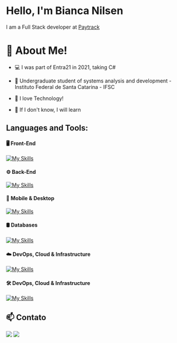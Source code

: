 

# Hello, I'm Bianca Nilsen

I am a Full Stack developer at [Paytrack](https://paytrack.com.br/)

#  📌  About Me!


*  💻  I was part of Entra21 in 2021, taking C#

*  💚  Undergraduate student of systems analysis and development - Instituto Federal de Santa Catarina - IFSC

*  💬  I love Technology!

*  🚀  If I don't know, I will learn

## **Languages and Tools:**  
#### 🖥️ Front-End
[![My Skills](https://skillicons.dev/icons?i=js,ts,react,angular,html,css,bootstrap)](https://skillicons.dev)

#### ⚙️ Back-End
[![My Skills](https://skillicons.dev/icons?i=cs,dotnet,java,spring,hibernate,nodejs,nestjs,express,jest,kafka)](https://skillicons.dev)

#### 📱 Mobile & Desktop
[![My Skills](https://skillicons.dev/icons?i=flutter,dart,androidstudio,electron)](https://skillicons.dev)

#### 🛢️ Databases
[![My Skills](https://skillicons.dev/icons?i=mysql,postgres,mongodb,sequelize)](https://skillicons.dev)

#### ☁️ DevOps, Cloud & Infrastructure
[![My Skills](https://skillicons.dev/icons?i=docker,linux,jenkins,grafana,azure,heroku,vercel,git,github,bitbucket)](https://skillicons.dev)

#### 🛠️ DevOps, Cloud & Infrastructure
[![My Skills](https://skillicons.dev/icons?i=idea,visualstudio,vscode,postman,figma)](https://skillicons.dev)

## 📫 Contato  
<a href = "mailto:nilsenn.bianca@gmail.com"><img src="https://img.shields.io/badge/-Gmail-%23333?style=for-the-badge&logo=gmail&logoColor=white" target="_blank"></a>
<a href="https://www.linkedin.com/in/bianca-nilsen" target="_blank"><img src="https://img.shields.io/badge/-LinkedIn-%230077B5?style=for-the-badge&logo=linkedin&logoColor=white" target="_blank"></a> 
